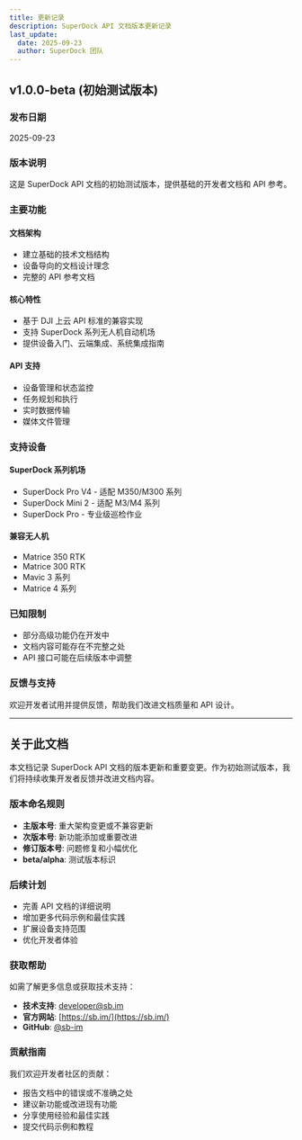 ```yaml
---
title: 更新记录
description: SuperDock API 文档版本更新记录
last_update:
  date: 2025-09-23
  author: SuperDock 团队
---
```


## v1.0.0-beta (初始测试版本)

### 发布日期

2025-09-23

### 版本说明

这是 SuperDock API 文档的初始测试版本，提供基础的开发者文档和 API 参考。

### 主要功能

#### 文档架构

- 建立基础的技术文档结构
- 设备导向的文档设计理念
- 完整的 API 参考文档

#### 核心特性

- 基于 DJI 上云 API 标准的兼容实现
- 支持 SuperDock 系列无人机自动机场
- 提供设备入门、云端集成、系统集成指南

#### API 支持

- 设备管理和状态监控
- 任务规划和执行
- 实时数据传输
- 媒体文件管理

### 支持设备

#### SuperDock 系列机场

- SuperDock Pro V4 - 适配 M350/M300 系列
- SuperDock Mini 2 - 适配 M3/M4 系列
- SuperDock Pro - 专业级巡检作业

#### 兼容无人机

- Matrice 350 RTK
- Matrice 300 RTK
- Mavic 3 系列
- Matrice 4 系列

### 已知限制

- 部分高级功能仍在开发中
- 文档内容可能存在不完整之处
- API 接口可能在后续版本中调整

### 反馈与支持

欢迎开发者试用并提供反馈，帮助我们改进文档质量和 API 设计。

---

## 关于此文档

本文档记录 SuperDock API 文档的版本更新和重要变更。作为初始测试版本，我们将持续收集开发者反馈并改进文档内容。

### 版本命名规则

- **主版本号**: 重大架构变更或不兼容更新
- **次版本号**: 新功能添加或重要改进
- **修订版本号**: 问题修复和小幅优化
- **beta/alpha**: 测试版本标识

### 后续计划

- 完善 API 文档的详细说明
- 增加更多代码示例和最佳实践
- 扩展设备支持范围
- 优化开发者体验

### 获取帮助

如需了解更多信息或获取技术支持：

- **技术支持**: [developer@sb.im](mailto:developer@sb.im)
- **官方网站**: [https://sb.im/](https://sb.im/)
- **GitHub**: [@sb-im](https://github.com/sb-im)

### 贡献指南

我们欢迎开发者社区的贡献：

- 报告文档中的错误或不准确之处
- 建议新功能或改进现有功能
- 分享使用经验和最佳实践
- 提交代码示例和教程
